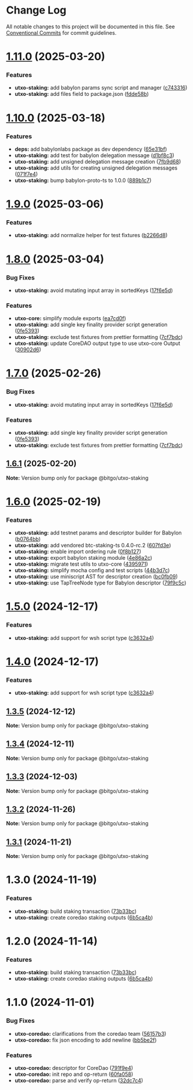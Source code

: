 # Change Log

All notable changes to this project will be documented in this file.
See [Conventional Commits](https://conventionalcommits.org) for commit guidelines.

# [1.11.0](https://github.com/BitGo/BitGoJS/compare/@bitgo/utxo-staking@1.10.0...@bitgo/utxo-staking@1.11.0) (2025-03-20)

### Features

- **utxo-staking:** add babylon params sync script and manager ([c743316](https://github.com/BitGo/BitGoJS/commit/c743316b4c52a60063e0bfc926847152eccbf490))
- **utxo-staking:** add files field to package.json ([fdde58b](https://github.com/BitGo/BitGoJS/commit/fdde58bd8baca4ca8cdbe9e6f221759562a7ca76))

# [1.10.0](https://github.com/BitGo/BitGoJS/compare/@bitgo/utxo-staking@1.9.0...@bitgo/utxo-staking@1.10.0) (2025-03-18)

### Features

- **deps:** add babylonlabs package as dev dependency ([65e31bf](https://github.com/BitGo/BitGoJS/commit/65e31bff9e43f9f5401ca3dd334bf01085855128))
- **utxo-staking:** add test for babylon delegation message ([d1bf8c3](https://github.com/BitGo/BitGoJS/commit/d1bf8c3083b6f3f5f7f629b56c60e548608cdbbe))
- **utxo-staking:** add unsigned delegation message creation ([7fb9d68](https://github.com/BitGo/BitGoJS/commit/7fb9d68c6e7d2ac8f19c2f416807acb589c86f02))
- **utxo-staking:** add utils for creating unsigned delegation messages ([071f7e4](https://github.com/BitGo/BitGoJS/commit/071f7e40a0c50cf90d4c185c3e5e7f3bdca90f35))
- **utxo-staking:** bump babylon-proto-ts to 1.0.0 ([889b1c7](https://github.com/BitGo/BitGoJS/commit/889b1c7c8323db918d459117683c46afabfe83a6))

# [1.9.0](https://github.com/BitGo/BitGoJS/compare/@bitgo/utxo-staking@1.8.0...@bitgo/utxo-staking@1.9.0) (2025-03-06)

### Features

- **utxo-staking:** add normalize helper for test fixtures ([b2266d8](https://github.com/BitGo/BitGoJS/commit/b2266d8264b7579ebd505cb7c723389439f65849))

# [1.8.0](https://github.com/BitGo/BitGoJS/compare/@bitgo/utxo-staking@1.6.0...@bitgo/utxo-staking@1.8.0) (2025-03-04)

### Bug Fixes

- **utxo-staking:** avoid mutating input array in sortedKeys ([17f6e5d](https://github.com/BitGo/BitGoJS/commit/17f6e5de5f16d0356075816ba3f204b8612ce641))

### Features

- **utxo-core:** simplify module exports ([ea7cd0f](https://github.com/BitGo/BitGoJS/commit/ea7cd0f90977894c25fc0734386b9e8d27465fd5))
- **utxo-staking:** add single key finality provider script generation ([0fe5393](https://github.com/BitGo/BitGoJS/commit/0fe539359f01c204d34cfe86f208cdc2697bcb7d))
- **utxo-staking:** exclude test fixtures from prettier formatting ([7cf7bdc](https://github.com/BitGo/BitGoJS/commit/7cf7bdcc57bc5ee09be387abcf5ae119889f44db))
- **utxo-staking:** update CoreDAO output type to use utxo-core Output ([30902d6](https://github.com/BitGo/BitGoJS/commit/30902d6e152581651806a86aa3d1b2f56a1a9830))

# [1.7.0](https://github.com/BitGo/BitGoJS/compare/@bitgo/utxo-staking@1.6.0...@bitgo/utxo-staking@1.7.0) (2025-02-26)

### Bug Fixes

- **utxo-staking:** avoid mutating input array in sortedKeys ([17f6e5d](https://github.com/BitGo/BitGoJS/commit/17f6e5de5f16d0356075816ba3f204b8612ce641))

### Features

- **utxo-staking:** add single key finality provider script generation ([0fe5393](https://github.com/BitGo/BitGoJS/commit/0fe539359f01c204d34cfe86f208cdc2697bcb7d))
- **utxo-staking:** exclude test fixtures from prettier formatting ([7cf7bdc](https://github.com/BitGo/BitGoJS/commit/7cf7bdcc57bc5ee09be387abcf5ae119889f44db))

## [1.6.1](https://github.com/BitGo/BitGoJS/compare/@bitgo/utxo-staking@1.6.0...@bitgo/utxo-staking@1.6.1) (2025-02-20)

**Note:** Version bump only for package @bitgo/utxo-staking

# [1.6.0](https://github.com/BitGo/BitGoJS/compare/@bitgo/utxo-staking@1.5.0...@bitgo/utxo-staking@1.6.0) (2025-02-19)

### Features

- **utxo-staking:** add testnet params and descriptor builder for Babylon ([b0764bb](https://github.com/BitGo/BitGoJS/commit/b0764bb644ad2313ac19ddd4210f340fbf9b60f1))
- **utxo-staking:** add vendored btc-staking-ts 0.4.0-rc.2 ([607fd3e](https://github.com/BitGo/BitGoJS/commit/607fd3eaea6508668ae42dbe9c5d2444d12ec245))
- **utxo-staking:** enable import ordering rule ([0f8b127](https://github.com/BitGo/BitGoJS/commit/0f8b1273a6e5683610a7131de828d6e21a5a4bc4))
- **utxo-staking:** export babylon staking module ([4e86a2c](https://github.com/BitGo/BitGoJS/commit/4e86a2c06fe68a5592aa937399a0e5aa6648e24e))
- **utxo-staking:** migrate test utils to utxo-core ([4395971](https://github.com/BitGo/BitGoJS/commit/4395971fcc21afaf55727f6badb26335c91cde19))
- **utxo-staking:** simplify mocha config and test scripts ([44b3d7c](https://github.com/BitGo/BitGoJS/commit/44b3d7c0ae0cc1d0c4b49f5fcbeabc21cfb7effa))
- **utxo-staking:** use miniscript AST for descriptor creation ([bc0fb09](https://github.com/BitGo/BitGoJS/commit/bc0fb096ce29dae1e6cde984f3d54f9a292d4996))
- **utxo-staking:** use TapTreeNode type for Babylon descriptor ([79f9c5c](https://github.com/BitGo/BitGoJS/commit/79f9c5c8e8650b494ec1afa2fa215328d3d1facb))

# [1.5.0](https://github.com/BitGo/BitGoJS/compare/@bitgo/utxo-staking@1.3.5...@bitgo/utxo-staking@1.5.0) (2024-12-17)

### Features

- **utxo-staking:** add support for wsh script type ([c3632a4](https://github.com/BitGo/BitGoJS/commit/c3632a456a92953ee52340c79740bcd9e6f66215))

# [1.4.0](https://github.com/BitGo/BitGoJS/compare/@bitgo/utxo-staking@1.3.5...@bitgo/utxo-staking@1.4.0) (2024-12-17)

### Features

- **utxo-staking:** add support for wsh script type ([c3632a4](https://github.com/BitGo/BitGoJS/commit/c3632a456a92953ee52340c79740bcd9e6f66215))

## [1.3.5](https://github.com/BitGo/BitGoJS/compare/@bitgo/utxo-staking@1.3.4...@bitgo/utxo-staking@1.3.5) (2024-12-12)

**Note:** Version bump only for package @bitgo/utxo-staking

## [1.3.4](https://github.com/BitGo/BitGoJS/compare/@bitgo/utxo-staking@1.3.3...@bitgo/utxo-staking@1.3.4) (2024-12-11)

**Note:** Version bump only for package @bitgo/utxo-staking

## [1.3.3](https://github.com/BitGo/BitGoJS/compare/@bitgo/utxo-staking@1.3.2...@bitgo/utxo-staking@1.3.3) (2024-12-03)

**Note:** Version bump only for package @bitgo/utxo-staking

## [1.3.2](https://github.com/BitGo/BitGoJS/compare/@bitgo/utxo-staking@1.3.1...@bitgo/utxo-staking@1.3.2) (2024-11-26)

**Note:** Version bump only for package @bitgo/utxo-staking

## [1.3.1](https://github.com/BitGo/BitGoJS/compare/@bitgo/utxo-staking@1.3.0...@bitgo/utxo-staking@1.3.1) (2024-11-21)

**Note:** Version bump only for package @bitgo/utxo-staking

# 1.3.0 (2024-11-19)

### Features

- **utxo-staking:** build staking transaction ([73b33bc](https://github.com/BitGo/BitGoJS/commit/73b33bc93e46934fe5e6002c52c0b1443a3d0d8d))
- **utxo-staking:** create coredao staking outputs ([6b5ca4b](https://github.com/BitGo/BitGoJS/commit/6b5ca4b7c726fb6a4380526391416f6db356e0b7))

# 1.2.0 (2024-11-14)

### Features

- **utxo-staking:** build staking transaction ([73b33bc](https://github.com/BitGo/BitGoJS/commit/73b33bc93e46934fe5e6002c52c0b1443a3d0d8d))
- **utxo-staking:** create coredao staking outputs ([6b5ca4b](https://github.com/BitGo/BitGoJS/commit/6b5ca4b7c726fb6a4380526391416f6db356e0b7))

# 1.1.0 (2024-11-01)

### Bug Fixes

- **utxo-coredao:** clarifications from the coredao team ([56157b3](https://github.com/BitGo/BitGoJS/commit/56157b34e6802895489928d8e7a87f8f5c8129ed))
- **utxo-coredao:** fix json encoding to add newline ([bb5be2f](https://github.com/BitGo/BitGoJS/commit/bb5be2f91e0e7f1d59d94a1786fdd2cccc4ebad6))

### Features

- **utxo-coredao:** descriptor for CoreDao ([791f9e4](https://github.com/BitGo/BitGoJS/commit/791f9e47033a8224759d98f0483f5b0bb9bbc524))
- **utxo-coredao:** init repo and op-return ([60fa058](https://github.com/BitGo/BitGoJS/commit/60fa058f693cf722db8d5e7507539a5ec1c8b1a5))
- **utxo-coredao:** parse and verify op-return ([32dc7c4](https://github.com/BitGo/BitGoJS/commit/32dc7c49f0ff5baeb0db4a20853f70745f71c02b))
